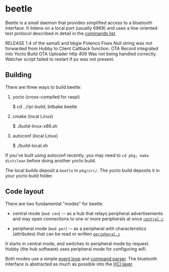 beetle
======

Beetle is a small daemon that provides simplified access to a bluetooth interface. It listens on a local port (usually 6969) and uses a line-oriented text protocol described in detail in the [commands list](docs/commands.md).

RELEASE 1.4 of the sama5 and bbgw Potenco
Fixes
Null string was not forwarded from Hubby to Client Callback function.
OTA Record integrated into Yocto Build
OTA Uploader http 409 Was not being handled correctly.
Watcher script failed to restart if ps was not present. 
## Building

There are three ways to build beetle:

1. yocto (cross-compiled for raspi)

    $ cd ../rpi-build; bitbake beetle

2. cmake (local Linux)

    $ ./build-linux-x86.sh

3. autoconf (local Linux)

    $ ./build-local.sh

If you've built using autoconf recently, you may need to `cd pkg; make distclean` before doing another yocto build.

The local builds deposit a `beetle` in `pkg/src/`. The yocto build deposits it in your yocto build folder.


## Code layout

There are two fundamental "modes" for beetle:

  - central mode (`mod cen`) -- as a hub that relays peripheral advertisements and may open connections to one or more peripherals at once [`central.c`](pkg/src/central.c)

  - peripheral mode (`mod per`) -- as a peripheral with characteristics (attributes) that can be read or written [`peripheral.c`](pkg/src/peripheral.c)

It starts in central mode, and switches to peripheral mode by request. Hubby (the hub software) uses peripheral mode for configuring wifi.

Both modes use a simple [event loop](pkg/src/evloop.c) and [command parser](pkg/src/command.c). The bluetooth interface is abstracted as much as possible into the [HCI layer](pkg/src/hci_beetle.c).
